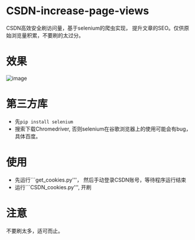 # CSDN-increase-page-views
CSDN高效安全刷访问量，基于selenium的爬虫实现， 提升文章的SEO。仅供原始浏览量积累，不要刷的太过分。

# 效果
![image](https://github.com/TianLin0509/CSDN-increase-page-views/blob/master/show.png)

# 第三方库
* 先```pip install selenium```
* 搜索下载Chromedriver, 否则selenium在谷歌浏览器上的使用可能会有bug，具体百度。



# 使用
* 先运行```get_cookies.py'''， 然后手动登录CSDN账号，等待程序运行结束
* 运行```CSDN_cookies.py''', 开刷

# 注意
不要刷太多，适可而止。

